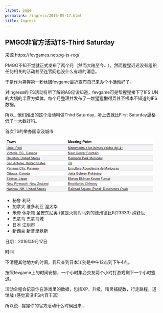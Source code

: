 ```yaml
---
layout: page
permalink: /ingress/2016-09-17.html
title: Ingress
---
```


## PMGO非官方活动TS-Third Saturday

来源
https://fevgames.net/pg-ts-reg/

PMGO不知不觉就正式发布了两个月（然而大陆至今…），然而猩猩迟迟没有组织任何相关的活动甚至连官网也没什么有趣的消息。

于是作为猩猩第一粉丝团fevgame最近宣布自己来办个小活动好了。

对ingress的IFS活动有所了解的AG应该知道，fevgame可是帮猩猩接下了IFS UN的大锅的半官方媒体，每个月整理并发布了一堆猩猩懒得弄甚至根本不知道的IFS数据。

所以…他们推出的这个活动叫做Third Saturday…听上去就比First Saturday逼格低了一大截好吗。

首次TS的举办国家及城市

<img src="/ingress/2016-09-17/1.png">

- 秘鲁 利马
- 加拿大 维多利亚 渥太华
- 米帝 休斯顿  圣安东尼奥 (这是火箭对马刺的德州德比吗23333) 纳舒厄
- 巴拿马 巴拿马城
- 日本 江别市
- 新西兰 新普里默斯

日期：2016年9月17日

时间

不清楚其他地方的时间，我只查到日本江别是中午12点到下午4点。

按照fevgame上的时间安排，一个小时集合交友两个小时打游戏剩下一个小时签退。

活动全程会记录你在游戏里的数据，包括XP，升级，精灵捕捉数，行走路程，道馆战
(感觉真没IFS内容丰富)

所以说…猩猩你的官方活动什么时候出来…